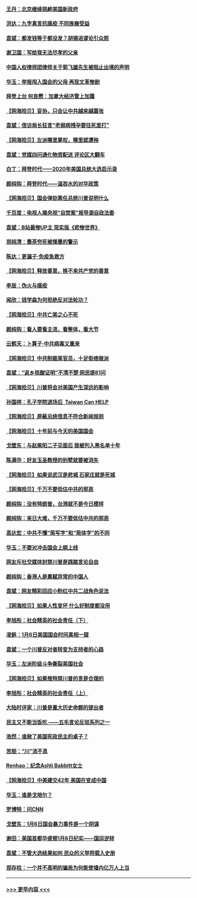 #### [王丹：北京继续挑衅美国新政府](../pages/nsc993/n12722456.md?t=01302102) 
#### [洪达：九字真言抗瘟疫 不同族裔受益](../pages/nsc993/n12722448.md?t=01302102) 
#### [袁斌：都发钱等于都没发？胡锡进谬论引众怒](../pages/nsc993/n12722393.md?t=01302102) 
#### [谢卫国：写给我无法尽孝的父亲](../pages/nsc993/n12720325.md?t=01302102) 
#### [中国人权律师团律师关于郭飞雄先生被阻止出境的声明](../pages/nsc993/n12720203.md?t=01302102) 
#### [华玉：举报闯入国会的父母 再现文革惨剧](../pages/nsc993/n12719070.md?t=01302102) 
#### [拜登上台 何良懋：加拿大经济雪上加霜](../pages/nsc993/n12718943.md?t=01302102) 
#### [【网海拾贝】妥协，只会让中共越来越嚣张](../pages/nsc993/n12717392.md?t=01302102) 
#### [袁斌：信访局长狂言“老弱病残孕要往死里打”](../pages/nsc993/n12717343.md?t=01302102) 
#### [【网海拾贝】左派哪里掌权，哪里就遭殃](../pages/nsc993/n12715009.md?t=01302102) 
#### [袁斌：党媒四问通化物资配送 评论区大翻车](../pages/nsc993/n12714950.md?t=01302102) 
#### [白丁：拜登时代——2020年美国总统大选启示录](../pages/nsc993/n12714920.md?t=01302102) 
#### [颜纯钩：拜登时代——温吞水的对华政策](../pages/nsc993/n12713245.md?t=01302102) 
#### [【网海拾贝】国会弹劾离任总统川普说明什么](../pages/nsc993/n12712816.md?t=01302102) 
#### [千百度：电视人揭央视“自焚案”报导源自政法委](../pages/nsc993/n12709760.md?t=01302102) 
#### [袁斌：B站最惨UP主 现实版《悲惨世界》](../pages/nsc993/n12709686.md?t=01302102) 
#### [郑纯清：墨茶穷死被搽墨的警示](../pages/nsc993/n12709262.md?t=01302102) 
#### [陈达：更漏子·免疫急救方](../pages/nsc993/n12709244.md?t=01302102) 
#### [【网海拾贝】释放善意，换不来共产党的善意](../pages/nsc993/n12708361.md?t=01302102) 
#### [李辰：伪火与瘟疫](../pages/nsc993/n12707981.md?t=01302102) 
#### [闻欣：钱学森为何拒绝反对法轮功？](../pages/nsc993/n12707407.md?t=01302102) 
#### [【网海拾贝】中共亡美之心不死](../pages/nsc993/n12707621.md?t=01302102) 
#### [颜纯钩：看人要看主流，看整体，看大节](../pages/nsc993/n12707536.md?t=01302102) 
#### [云鹤天：卜算子‧中共病毒又重来](../pages/nsc993/n12707408.md?t=01302102) 
#### [【网海拾贝】中共制裁美官员，十足街痞做派](../pages/nsc993/n12705115.md?t=01302102) 
#### [袁斌：“返乡核酸证明”不清不楚 网民提81问](../pages/nsc993/n12704982.md?t=01302102) 
#### [【网海拾贝】川普将会对美国产生深远的影响](../pages/nsc993/n12703045.md?t=01302102) 
#### [孙国祥：孔子学院退场后  Taiwan Can HELP](../pages/nsc993/n12702430.md?t=01302102) 
#### [【网海拾贝】屏蔽总统信息不符合新闻规则](../pages/nsc993/n12699998.md?t=01302102) 
#### [【网海拾贝】十年前与今天的美国国会](../pages/nsc993/n12696993.md?t=01302102) 
#### [戈壁东：与赵紫阳二子见面后 我被列入黑名单十年](../pages/nsc993/n12696215.md?t=01302102) 
#### [陈满华：好友玉圣教授的别墅就要被消失](../pages/nsc993/n12695411.md?t=01302102) 
#### [【网海拾贝】如果说武汉是悲城 石家庄就是死城](../pages/nsc993/n12694589.md?t=01302102) 
#### [【网海拾贝】千万不要低估中共的邪恶](../pages/nsc993/n12692771.md?t=01302102) 
#### [颜纯钩：没有特朗普，台港就不是今日模样](../pages/nsc993/n12692678.md?t=01302102) 
#### [颜纯钩：来日大难，千万不要低估中共的邪恶](../pages/nsc993/n12692080.md?t=01302102) 
#### [高达宏：中共不懂“简写字”和“简体字”的不同](../pages/nsc993/n12692068.md?t=01302102) 
#### [华玉：不要对冲击国会上纲上线](../pages/nsc993/n12689948.md?t=01302102) 
#### [网友斥社交媒体封禁川普是践踏言论自由](../pages/nsc993/n12687482.md?t=01302102) 
#### [颜纯钩：香港人是禀赋异常的中国人](../pages/nsc993/n12685142.md?t=01302102) 
#### [袁斌：网友精彩回应小粉红中共二战角色说法](../pages/nsc993/n12684994.md?t=01302102) 
#### [【网海拾贝】如果人性变坏 什么好制度都没用](../pages/nsc993/n12683000.md?t=01302102) 
#### [李旭彤：社会精英的社会责任（下）](../pages/nsc993/n12680604.md?t=01302102) 
#### [凌稣：1月6日美国国会时间真相一窥](../pages/nsc993/n12682780.md?t=01302102) 
#### [袁斌：一个川普反对者转变为支持者的心路](../pages/nsc993/n12682700.md?t=01302102) 
#### [华玉：左派阶级斗争撕裂美国社会](../pages/nsc993/n12681226.md?t=01302102) 
#### [【网海拾贝】如果推特禁川普的言是合理的](../pages/nsc993/n12681232.md?t=01302102) 
#### [李旭彤：社会精英的社会责任（上）](../pages/nsc993/n12680501.md?t=01302102) 
#### [大陆时评家：川普是重大历史命题的提出者](../pages/nsc993/n12679904.md?t=01302102) 
#### [民主又不能当饭吃 ——五毛言论反驳系列之一](../pages/nsc993/n12679877.md?t=01302102) 
#### [浩然：谁掀了美国宪政民主的桌子？](../pages/nsc993/n12679850.md?t=01302102) 
#### [苦胆：“川”流不息](../pages/nsc993/n12678388.md?t=01302102) 
#### [Renhao：纪念Ashli Babbitt女士](../pages/nsc993/n12678359.md?t=01302102) 
#### [【网海拾贝】中美建交42年 美国在变成中国](../pages/nsc993/n12678324.md?t=01302102) 
#### [华玉：谁是戈培尔？](../pages/nsc993/n12677515.md?t=01302102) 
#### [罗博特：问CNN](../pages/nsc993/n12677172.md?t=01302102) 
#### [戈壁东：1月6日国会暴力事件是一个阴谋](../pages/nsc993/n12674639.md?t=01302102) 
#### [谢田：美国首都华盛顿1月6日纪实——国运逆转](../pages/nsc993/n12673190.md?t=01302102) 
#### [袁斌：不管大选结果如何 民众的义举将载入史册](../pages/nsc993/n12672787.md?t=01302102) 
#### [郑存柱：一个并不高明的骗局为何能使墙内亿万人上当](../pages/nsc993/n12671449.md?t=01302102) 

----
#### [ >>> 更早内容 <<< ](../indexes/nsc993-earlier.md)
